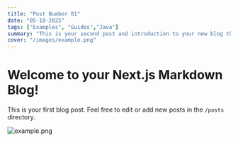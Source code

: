 ```yaml
---
title: "Post Number 01"
date: "05-10-2025"
tags: ["Examples", "Guides","Java"]
summary: "This is your second post and introduction to your new blog theme."
cover: "/images/example.png"
---
```

# Welcome to your Next.js Markdown Blog!

This is your first blog post. Feel free to edit or add new posts in the `/posts` directory.

![example.png](/images/example.png)